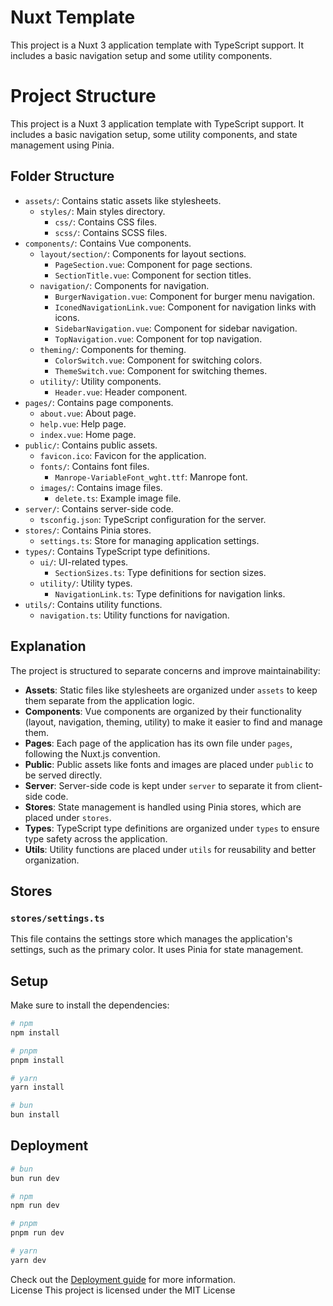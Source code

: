 # Nuxt Template

This project is a Nuxt 3 application template with TypeScript support. It includes a basic navigation setup and some utility components.

# Project Structure

This project is a Nuxt 3 application template with TypeScript support. It includes a basic navigation setup, some utility components, and state management using Pinia.

## Folder Structure

- `assets/`: Contains static assets like stylesheets.
	- `styles/`: Main styles directory.
		- `css/`: Contains CSS files.
		- `scss/`: Contains SCSS files.
- `components/`: Contains Vue components.
	- `layout/section/`: Components for layout sections.
		- `PageSection.vue`: Component for page sections.
		- `SectionTitle.vue`: Component for section titles.
	- `navigation/`: Components for navigation.
		- `BurgerNavigation.vue`: Component for burger menu navigation.
		- `IconedNavigationLink.vue`: Component for navigation links with icons.
		- `SidebarNavigation.vue`: Component for sidebar navigation.
		- `TopNavigation.vue`: Component for top navigation.
	- `theming/`: Components for theming.
		- `ColorSwitch.vue`: Component for switching colors.
		- `ThemeSwitch.vue`: Component for switching themes.
	- `utility/`: Utility components.
		- `Header.vue`: Header component.
- `pages/`: Contains page components.
	- `about.vue`: About page.
	- `help.vue`: Help page.
	- `index.vue`: Home page.
- `public/`: Contains public assets.
	- `favicon.ico`: Favicon for the application.
	- `fonts/`: Contains font files.
		- `Manrope-VariableFont_wght.ttf`: Manrope font.
	- `images/`: Contains image files.
		- `delete.ts`: Example image file.
- `server/`: Contains server-side code.
	- `tsconfig.json`: TypeScript configuration for the server.
- `stores/`: Contains Pinia stores.
	- `settings.ts`: Store for managing application settings.
- `types/`: Contains TypeScript type definitions.
	- `ui/`: UI-related types.
		- `SectionSizes.ts`: Type definitions for section sizes.
	- `utility/`: Utility types.
		- `NavigationLink.ts`: Type definitions for navigation links.
- `utils/`: Contains utility functions.
	- `navigation.ts`: Utility functions for navigation.

## Explanation

The project is structured to separate concerns and improve maintainability:

- **Assets**: Static files like stylesheets are organized under `assets` to keep them separate from the application logic.
- **Components**: Vue components are organized by their functionality (layout, navigation, theming, utility) to make it easier to find and manage them.
- **Pages**: Each page of the application has its own file under `pages`, following the Nuxt.js convention.
- **Public**: Public assets like fonts and images are placed under `public` to be served directly.
- **Server**: Server-side code is kept under `server` to separate it from client-side code.
- **Stores**: State management is handled using Pinia stores, which are placed under `stores`.
- **Types**: TypeScript type definitions are organized under `types` to ensure type safety across the application.
- **Utils**: Utility functions are placed under `utils` for reusability and better organization.

## Stores

### `stores/settings.ts`

This file contains the settings store which manages the application's settings, such as the primary color. It uses Pinia for state management.

## Setup

Make sure to install the dependencies:

```bash
# npm
npm install
```

```bash
# pnpm
pnpm install
```

```bash
# yarn
yarn install
```

```bash
# bun
bun install
```

## Deployment

```bash
# bun
bun run dev
```

```bash
# npm
npm run dev
```

```bash
# pnpm
pnpm run dev
```

```bash
# yarn
yarn dev
```

Check out the [Deployment guide](https://nuxt.com/docs/getting-started/deployment) for more information.  
License
This project is licensed under the MIT License
